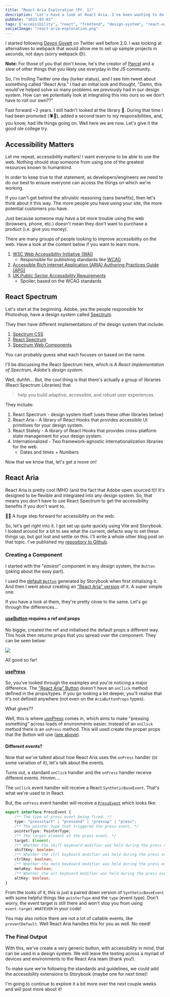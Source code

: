 ```yaml
---
title: "React Aria Exploration (Pt. 1)"
description: "Let's have a look at React Aria. I've been wanting to do this for a while..."
pubDate: "2023-03-03"
tags: ["accessibility", "react", "frontend", "design-system", "react-aria"]
socialImage: "react-aria-exploration.png"
---
```


I started following [Devon Govett](https://twitter.com/devongovett) on Twitter well before 2.0. I was looking at
alternatives to webpack that would allow me to set up sample projects in seconds, not days (sorry webpack 😓).

**Note:** For those of you that don't know, he's the creator of [Parcel](https://parceljs.org/) and a slew of other
things that you likely use everyday in the JS community.

So, I'm trolling Twitter one day (lurker status), and I see him tweet about something called "React Aria." I had an initial
look and thought, "Damn, this would've helped solve so many problems we previously had in our design system. How can
we potentially look at integrating this into ours so we don't have to roll our own??"

Fast forward ~2 years. I still hadn't looked at the library 😬. During that time I had been promoted (🕷️👨), added
a second team to my responsibilities, and, you know, had life things going on. Well here we are now. Let's give it the
good ole college try.

## Accessibility Matters

Let me repeat, accessibility matters! I want everyone to be able to use the web. Nothing should stop someone from using
one of the greatest resources known to humankind.

In order to keep true to that statement, as developers/engineers we need to do our best to ensure everyone can access
the things on which we're working.

If you can't get behind the altruistic reasoning (sans benefits), then let's think about it this way. The more people
you have using your site, the more potential customers you have.

Just because someone may have a bit more trouble using the web (browsers, phone, etc.) doesn't mean they don't want to
purchase a product (i.e. give you money).

There are many groups of people looking to improve accessibility on the web. Have a look at the content below if you
want to learn more.

1. [W3C Web Accessibility Initiative (WAI)](https://www.w3.org/WAI/)
    - Responsible for publishing standards like [WCAG](https://www.w3.org/TR/WCAG21/)
2. [Accessible Rich Internet Application (ARIA) Authoring Practices Guide (APG)](https://www.w3.org/WAI/ARIA/apg/)
3. [UK Public Sector Accessibility Requirements](https://www.gov.uk/guidance/accessibility-requirements-for-public-sector-websites-and-apps)
    - Spoiler, based on the WCAG standards

## React Spectrum

Let's start at the beginning. Adobe, yes the people responsible for Photoshop, have a design system called [Spectrum][spectrum].

They then have different implementations of the design system that include:

1. [Spectrum CSS](https://opensource.adobe.com/spectrum-css/)
2. [React Spectrum][react-spectrum]
3. [Spectrum Web Components](https://opensource.adobe.com/spectrum-web-components/)

You can probably guess what each focuses on based on the name.

I'll be discussing the React Spectrum here, which is _A React implementation of Spectrum, Adobe’s design system._

Well, duhhh... But, the cool thing is that there's actually a group of libraries (React Spectrum Libraries) that

> help you build adaptive, accessible, and robust user experiences.

They include:

1. React Spectrum - design system itself (uses these other libraries below)
2. React Aria - A library of React Hooks that provides accessible UI primitives for your design system.
3. React Stately - A library of React Hooks that provides cross-platform state management for your design system.
4. Internationalized - Two framework-agnostic internationalization libraries for the web.
    - Dates and times + Numbers

Now that we know that, let's get a move on!

## React Aria

React Aria is pretty cool IMHO (and the fact that Adobe open sourced it)! It's designed to be flexible and integrated into any
design system. So, that means you don't have to use React Spectrum to get the accessibility benefits if you don't want
to.

🙌🏻 A huge step forward for accessibility on the web.

So, let's get right into it. I got set up quite quickly using Vite and Storybook. I looked around for a bit to see what
the current, defacto way to set these things up, but got lost and settle on this. I'll write a whole other blog post on
that topic. I've published my [repository to Github][playground].

### Creating a Component

I started with the _"easiest"_ component in any design system, the `Button` (joking about the easy part).

I used the [default `Button`](https://github.com/vernak2539/react-component-playground/blob/main/src/components/Button/standard.tsx)
generated by Storybook when first initialising it. And then I went about creating an ["React Aria" version][react-aria-btn]
of it. A super simple one.

If you have a look at them, they're pretty close to the same. Let's go through the differences...

#### [useButton](https://react-spectrum.adobe.com/react-aria/useButton.html) requires a ref and props

No biggie, created the ref and initialised the default props a different way. This hook then returns props that you spread
over the component. They can be seen below:

![](/post_images/react-aria-exploration/usebutton-props.png)

All good so far!

#### [usePress][react-aria-use-press]

So, you've looked through the examples and you're noticing a major difference. The ["React Aria" Button][react-aria-btn]
doesn't have an `onClick` method defined in the props/types. If you go looking a bit deeper, you'll realise that it's
not defined anywhere (not even on the `AriaButtonProps` types).

What gives??

Well, this is where [usePress][react-aria-use-press] comes in, which aims to make "pressing something" across loads of
environments easier. Instead of an `onClick` method there is an `onPress` method. This will used create the proper props
that the Button will use ([see above](#usebutton-requires-a-ref-and-props)).

#### Different events?

Now that we've talked about how React Aria uses the `onPress` handler (or some variation of it), let's talk about the events.

Turns out, a standard `onClick` handler and the `onPress` handler receive different events. Hmmm....

The `onClick` event handler will receive a React `SyntheticBaseEvent`. That's what we're used to in React.

But, the `onPress` event handler will receive a [`PressEvent`](https://github.com/adobe/react-spectrum/blob/main/packages/%40react-types/shared/src/events.d.ts#L33-L48) which looks like:

```typescript
export interface PressEvent {
    /** The type of press event being fired. */
    type: "pressstart" | "pressend" | "pressup" | "press";
    /** The pointer type that triggered the press event. */
    pointerType: PointerType;
    /** The target element of the press event. */
    target: Element;
    /** Whether the shift keyboard modifier was held during the press event. */
    shiftKey: boolean;
    /** Whether the ctrl keyboard modifier was held during the press event. */
    ctrlKey: boolean;
    /** Whether the meta keyboard modifier was held during the press event. */
    metaKey: boolean;
    /** Whether the alt keyboard modifier was held during the press event. */
    altKey: boolean;
}
```

From the looks of it, this is just a paired down version of `SyntheticBaseEvent` with some helpful things like `pointerType`
and the `type` (event type). Don't worry, the event target is still there and won't stop you from using `event.target.WHATEVER`
in your code!

You may also notice there are not a lot of callable events, like `preventDefault`. Well React Aria handles this for you
as well. No need!

### The Final Output

With this, we've create a very generic button, with accessibility in mind, that can be used in a design system. We
will leave the testing across a myriad of devices and environments to the React Aria team (thank you!).

To make sure we're following the standards and guidelines, we could add the accessibility extensions to Storybook
(maybe one for next time)!

I'm going to continue to explore it a bit more over the next couple weeks and will post more about it!

[spectrum]: https://spectrum.adobe.com/
[react-spectrum]: https://react-spectrum.adobe.com/index.html
[react-aria]: https://react-spectrum.adobe.com/react-aria/index.html
[react-aria-btn]: https://github.com/vernak2539/react-component-playground/blob/main/src/components/Button/aria.tsx
[react-aria-use-press]: https://react-spectrum.adobe.com/react-aria/usePress.html
[playground]: https://github.com/vernak2539/react-component-playground
